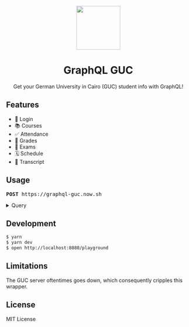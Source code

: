 <p align="center">
  <img src="https://user-images.githubusercontent.com/11808903/34305458-e24969ee-e746-11e7-9d9d-f6c589b30f3c.png" width="120"/>
</p>

<h1 align="center">GraphQL GUC</h1>

<p align="center">Get your German University in Cairo (GUC) student info with GraphQL!</p>

## Features

*  🔑  Login
*  📚  Courses
*  ✅  Attendance
*  💯  Grades
*  📝  Exams
*  🗓️  Schedule
*  📜  Transcript

## Usage

<pre><b>POST</b> https://graphql-guc.now.sh</pre>

<details>

<summary>Query</summary>

<br />

```graphql
query {
  student(username: "john.doe", password: "123456") {
    courses {
      code
      name
      absence {
        level
        severity
      }
      coursework {
        type
        grade
        maximumGrade
      }
      midterm {
        grade
      }
      exam {
        venue
        seat
        startsAt
      }
    }
    schedule {
      type
      weekday
      number
      venue
      course {
        code
        name
      }
    }
    transcript {
      cumulativeGPA
      semesters {
        year
        type
        gpa
        entries {
          course {
            code
            name
          }
          grade {
            german
            american
          }
          creditHours
        }
      }
    }
  }
}
```

Try out this query in the [live demo](https://graphql-guc.now.sh/playground).

</details>

## Development

```bash
$ yarn
$ yarn dev
$ open http://localhost:8080/playground
```

## Limitations

The GUC server oftentimes goes down, which consequently cripples this wrapper.

## License

MIT License
